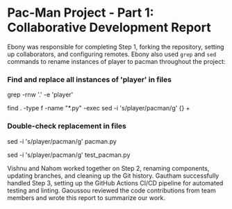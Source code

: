 # Pac-Man Project - Part 1: Collaborative Development Report

Ebony was responsible for completing Step 1, forking the repository, setting up collaborators, and configuring remotes. Ebony also used `grep` and `sed` commands to rename instances of player to pacman throughout the project:
### Find and replace all instances of 'player' in files
grep -rnw '.' -e 'player'

find . -type f -name "*.py" -exec sed -i 's/player/pacman/g' {} +

### Double-check replacement in files
sed -i 's/player/pacman/g' pacman.py

sed -i 's/player/pacman/g' test_pacman.py

Vishnu and Nahom worked together on Step 2, renaming components, updating branches, and cleaning up the Git history.
Gautham successfully handled Step 3, setting up the GitHub Actions CI/CD pipeline for automated testing and linting.
Gaoussou reviewed the code contributions from team members and wrote this report to summarize our work.
